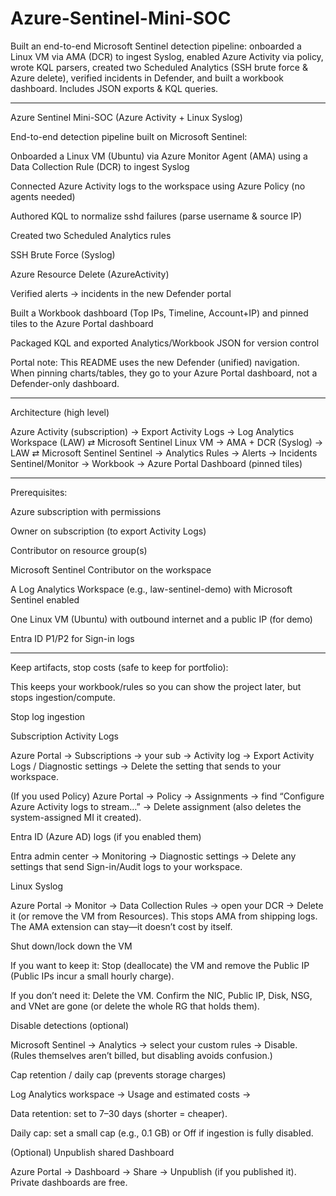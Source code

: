 # Azure-Sentinel-Mini-SOC
Built an end-to-end Microsoft Sentinel detection pipeline: onboarded a Linux VM via AMA (DCR) to ingest Syslog, enabled Azure Activity via policy, wrote KQL parsers, created two Scheduled Analytics (SSH brute force &amp; Azure delete), verified incidents in Defender, and built a workbook dashboard. Includes JSON exports &amp; KQL queries.

---------
Azure Sentinel Mini-SOC (Azure Activity + Linux Syslog)

End-to-end detection pipeline built on Microsoft Sentinel:

Onboarded a Linux VM (Ubuntu) via Azure Monitor Agent (AMA) using a Data Collection Rule (DCR) to ingest Syslog

Connected Azure Activity logs to the workspace using Azure Policy (no agents needed)

Authored KQL to normalize sshd failures (parse username & source IP)

Created two Scheduled Analytics rules

SSH Brute Force (Syslog)

Azure Resource Delete (AzureActivity)

Verified alerts → incidents in the new Defender portal

Built a Workbook dashboard (Top IPs, Timeline, Account+IP) and pinned tiles to the Azure Portal dashboard

Packaged KQL and exported Analytics/Workbook JSON for version control

Portal note: This README uses the new Defender (unified) navigation. When pinning charts/tables, they go to your Azure Portal dashboard, not a Defender-only dashboard.

---

Architecture (high level)

Azure Activity (subscription) → Export Activity Logs → Log Analytics Workspace (LAW) ⇄ Microsoft Sentinel
Linux VM → AMA + DCR (Syslog) → LAW ⇄ Microsoft Sentinel
Sentinel → Analytics Rules → Alerts → Incidents
Sentinel/Monitor → Workbook → Azure Portal Dashboard (pinned tiles)

----

Prerequisites:

Azure subscription with permissions

Owner on subscription (to export Activity Logs)

Contributor on resource group(s)

Microsoft Sentinel Contributor on the workspace

A Log Analytics Workspace (e.g., law-sentinel-demo) with Microsoft Sentinel enabled

One Linux VM (Ubuntu) with outbound internet and a public IP (for demo)

Entra ID P1/P2 for Sign-in logs

---

Keep artifacts, stop costs (safe to keep for portfolio):

This keeps your workbook/rules so you can show the project later, but stops ingestion/compute.

Stop log ingestion

Subscription Activity Logs

Azure Portal → Subscriptions → your sub → Activity log → Export Activity Logs / Diagnostic settings → Delete the setting that sends to your workspace.

(If you used Policy) Azure Portal → Policy → Assignments → find “Configure Azure Activity logs to stream…” → Delete assignment (also deletes the system-assigned MI it created).

Entra ID (Azure AD) logs (if you enabled them)

Entra admin center → Monitoring → Diagnostic settings → Delete any settings that send Sign-in/Audit logs to your workspace.

Linux Syslog

Azure Portal → Monitor → Data Collection Rules → open your DCR → Delete it (or remove the VM from Resources).
This stops AMA from shipping logs. The AMA extension can stay—it doesn’t cost by itself.

Shut down/lock down the VM

If you want to keep it: Stop (deallocate) the VM and remove the Public IP (Public IPs incur a small hourly charge).

If you don’t need it: Delete the VM. Confirm the NIC, Public IP, Disk, NSG, and VNet are gone (or delete the whole RG that holds them).

Disable detections (optional)

Microsoft Sentinel → Analytics → select your custom rules → Disable.
(Rules themselves aren’t billed, but disabling avoids confusion.)

Cap retention / daily cap (prevents storage charges)

Log Analytics workspace → Usage and estimated costs →

Data retention: set to 7–30 days (shorter = cheaper).

Daily cap: set a small cap (e.g., 0.1 GB) or Off if ingestion is fully disabled.

(Optional) Unpublish shared Dashboard

Azure Portal → Dashboard → Share → Unpublish (if you published it). Private dashboards are free.



